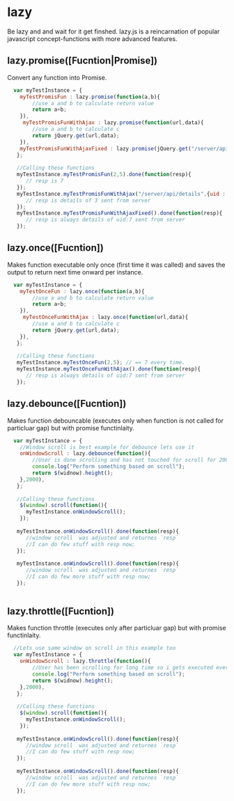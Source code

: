 # lazy
Be lazy and and wait for it get finshed. lazy.js is a reincarnation of popular javascript concept-functions 
with more advanced features.


## lazy.promise([Fucntion|Promise])
Convert any function into Promise.
```javascript
  var myTestInstance = {
    myTestPromisFun : lazy.promise(function(a,b){
        //use a and b to calculate return value
        return a+b;
    }),
     myTestPromisFunWithAjax : lazy.promise(function(url,data){
        //use a and b to calculate c
        return jQuery.get(url,data);
    }),
    myTestPromisFunWithAjaxFixed : lazy.promise(jQuery.get("/server/api/details",{uid : 7 });)
   };
   
   //Calling these functions
   myTestInstance.myTestPromisFun(2,5).done(function(resp){
      // resp is 7
   });
   myTestInstance.myTestPromisFunWithAjax("/server/api/details",{uid : 3 }).done(function(resp){
      // resp is details of 3 sent from server
   });
   myTestInstance.myTestPromisFunWithAjaxFixed().done(function(resp){
      // resp is always details of uid:7 sent from server
   });
```

## lazy.once([Fucntion])
Makes function executable only once (first time it was called) and saves the output to return next time onward per instance.
```javascript
  var myTestInstance = {
    myTestOnceFun : lazy.once(function(a,b){
        //use a and b to calculate return value
        return a+b;
    }),
     myTestOnceFunWithAjax : lazy.once(function(url,data){
        //use a and b to calculate c
        return jQuery.get(url,data);
    }),
   };
   
   //Calling these functions
   myTestInstance.myTestOnceFun(2,5); // == 7 every time.
   myTestInstance.myTestOnceFunWithAjax().done(function(resp){
      // resp is always details of uid:7 sent from server
   });
```



## lazy.debounce([Fucntion])
Makes function debouncable (executes only when function is not called for particluar gap) but with promise functinlaity.
```javascript
  var myTestInstance = {
    //Window scroll is best example for debounce lets use it
    onWindowScroll : lazy.debounce(function(){
        //User is done scrolling and has not touched for scroll for 2000 milliseconds now
        console.log("Perform something based on scroll");
        return $(widnow).height();
    },2000),
   };
   
   //Calling these functions
    $(window).scroll(function(){
      myTestInstance.onWindowScroll();
    });
   
   myTestInstance.onWindowScroll().done(function(resp){
      //window scroll  was adjusted and returnes `resp`
      //I can do few stuff with resp now;
   });
   
   myTestInstance.onWindowScroll().done(function(resp){
      //window scroll  was adjusted and returnes `resp`
      //I can do few more stuff with resp now;
   });
   
```

## lazy.throttle([Fucntion])
Makes function throttle (executes only after particluar gap) but with promise functinlaity.
```javascript
  //Lets use same window on scroll in this example too
  var myTestInstance = {
    onWindowScroll : lazy.throttle(function(){
        //User has been scrolling for long time so i gets executed every 2000 milliseconds
        console.log("Perform something based on scroll");
        return $(widnow).height();
    },2000),
   };
   
   //Calling these functions
    $(window).scroll(function(){
      myTestInstance.onWindowScroll();
    });
   
   myTestInstance.onWindowScroll().done(function(resp){
      //window scroll  was adjusted and returnes `resp`
      //I can do few stuff with resp now;
   });
   
   myTestInstance.onWindowScroll().done(function(resp){
      //window scroll  was adjusted and returnes `resp`
      //I can do few more stuff with resp now;
   });
   
```

